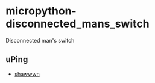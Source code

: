 # micropython-disconnected_mans_switch

Disconnected man's switch

## uPing

* [shawwwn](https://gist.github.com/shawwwn/91cc8979e33e82af6d99ec34c38195fb)